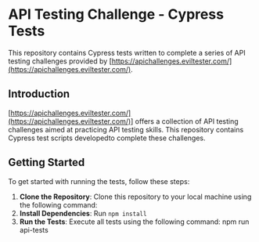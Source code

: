 # API Testing Challenge - Cypress Tests

This repository contains Cypress tests written to complete a series of API testing challenges provided by [https://apichallenges.eviltester.com/](https://apichallenges.eviltester.com/).

## Introduction

[https://apichallenges.eviltester.com/](https://apichallenges.eviltester.com/)] offers a collection of API testing challenges aimed at practicing API testing skills. This repository contains Cypress test scripts developedto complete these challenges.

## Getting Started

To get started with running the tests, follow these steps:

1. **Clone the Repository**: Clone this repository to your local machine using the following command:
2. **Install Dependencies**: Run `npm install`
3. **Run the Tests**: Execute all tests using the following command: npm run api-tests
